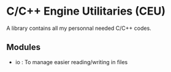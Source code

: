 # C/C++ Engine Utilitaries (CEU)

A library contains all my personnal needed C/C++ codes.

## Modules

- io : To manage easier reading/writing in files